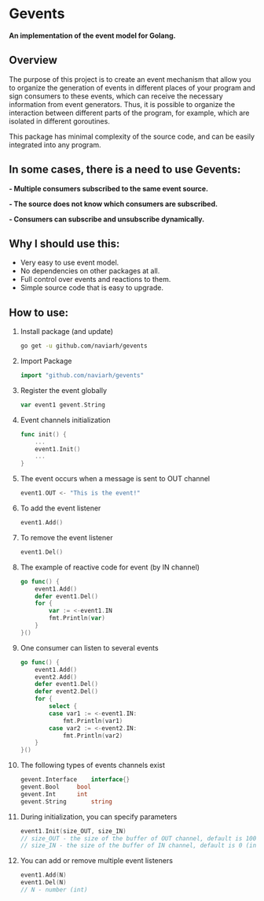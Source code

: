 # Gevents

**An implementation of the event model for Golang.**

## Overview

The purpose of this project is to create an event mechanism that allow you to organize the generation of events in different places of your program and sign consumers to these events, which can receive the necessary information from event generators. Thus, it is possible to organize the interaction between different parts of the program, for example, which are isolated in different goroutines.

This package has minimal complexity of the source code, and can be easily integrated into any program.

## In some cases, there is a need to use Gevents:

 **- Multiple consumers subscribed to the same event source.**
 
 **- The source does not know which consumers are subscribed.**
 
 **- Consumers can subscribe and unsubscribe dynamically.**

## Why I should use this:

 - Very easy to use event model.
 - No dependencies on other packages at all.
 - Full control over events and reactions to them.
 - Simple source code that is easy to upgrade.

## How to use:

 1. Install package (and update)

    ```sh
    go get -u github.com/naviarh/gevents
    ```

 2. Import Package

    ```go
    import "github.com/naviarh/gevents"
    ```

 3. Register the event globally

    ```go
    var event1 gevent.String
    ```

 4. Event channels initialization

    ```go
    func init() {
    	...
		event1.Init()
		...
	}
    ```

 5. The event occurs when a message is sent to OUT channel

    ```go
    event1.OUT <- "This is the event!"
    ```

 6. To add the event listener

    ```go
    event1.Add()
    ```

 7. To remove the event listener

    ```go
    event1.Del()
    ```

 8. The example of reactive code for event (by IN channel)

    ```go
    go func() {
		event1.Add()
		defer event1.Del()
		for {
			var := <-event1.IN
			fmt.Println(var)
		}
	}()
    ```

 9. One consumer can listen to several events

    ```go
    go func() {
		event1.Add()
		event2.Add()
		defer event1.Del()
		defer event2.Del()
		for {
			select {
			case var1 := <-event1.IN:
				fmt.Println(var1)
			case var2 := <-event2.IN:
				fmt.Println(var2)
		}
	}()
    ```

 0. The following types of events channels exist

    ```go
    gevent.Interface	interface{}
	gevent.Bool		bool
	gevent.Int		int
	gevent.String		string
    ```

 1. During initialization, you can specify parameters

    ```go
    event1.Init(size_OUT, size_IN)
    // size_OUT - the size of the buffer of OUT channel, default is 100 (int)
    // size_IN - the size of the buffer of IN channel, default is 0 (int)
    ```

 2. You can add or remove multiple event listeners

    ```go
    event1.Add(N)
    event1.Del(N)
    // N - number (int)
    ```

